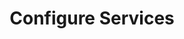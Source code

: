 ---
sidebar_position: 2
title: "Configure Services"
sidebar_label: "Configure Services"
description: "Set up service configurations in Alpine Linux systems - modify service parameters, create init scripts, customize service behavior, and manage service dependencies."
keywords:
  - "alpine service configuration"
  - "openrc configuration"
  - "service settings"
  - "init scripts"
  - "service dependencies"
tags:
  - alpine
  - service-configuration
  - openrc
  - configuration
  - init-scripts
slug: /linux/alpine/administration/service-management/configure-services
---